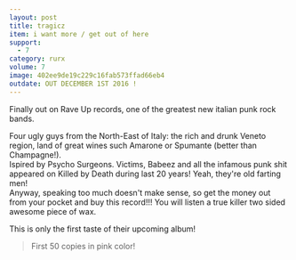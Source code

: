 ```yaml
---
layout: post
title: tragicz
item: i want more / get out of here
support:
  - 7
category: rurx
volume: 7
image: 402ee9de19c229c16fab573ffad66eb4
outdate: OUT DECEMBER 1ST 2016 !
---
```


Finally out on Rave Up records, one of the greatest new italian punk rock bands. 

Four ugly guys from the North-East of Italy: the rich and drunk Veneto region, land of great wines such Amarone or Spumante (better than Champagne!).  
Ispired by Psycho Surgeons. Victims, Babeez and all the infamous punk shit appeared on Killed by Death during last 20 years! Yeah, they're old farting men!  
Anyway, speaking too much doesn't make sense, so get the money out from your pocket and buy this record!!! You will listen a true killer two sided awesome piece of wax.

This is only the first taste of their upcoming album!

> First 50 copies in <span class="pink">pink</span> color!
